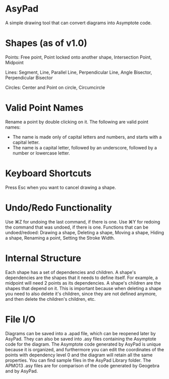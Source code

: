 # AsyPad
A simple drawing tool that can convert diagrams into Asymptote code.

# Shapes (as of v1.0)
Points: Free point, Point locked onto another shape, Intersection Point, Midpoint

Lines: Segment, Line, Parallel Line, Perpendicular Line, Angle Bisector, Perpendicular Bisector

Circles: Center and Point on circle, Circumcircle

# Valid Point Names
Rename a point by double clicking on it.
The following are valid point names:
- The name is made only of capital letters and numbers, and starts with a capital letter.
- The name is a capital letter, followed by an underscore, followed by a number or lowercase letter.

# Keyboard Shortcuts
Press Esc when you want to cancel drawing a shape.

# Undo/Redo Functionality
Use ⌘Z for undoing the last command, if there is one.
Use ⌘Y for redoing the command that was undoed, if there is one.
Functions that can be undoed/redoed: Drawing a shape, Deleting a shape, Moving a shape, Hiding a shape, Renaming a point, Setting the Stroke Width.

# Internal Structure
Each shape has a set of dependencies and children. A shape's dependencies are the shapes that it needs to define itself. For example, a midpoint will need 2 points as its dependencies. A shape's children are the shapes that depend on it. This is important because when deleting a shape you need to also delete it's children, since they are not defined anymore, and then delete the children's children, etc. 

# File I/O
Diagrams can be saved into a .apad file, which can be reopened later by AsyPad. They can also be saved into .asy files containing the Asymptote code for the diagram. The Asymptote code generated by AsyPad is unique because it is organized, and furthermore you can edit the coordinates of the points with dependency level 0 and the diagram will retain all the same properties. You can find sample files in the AsyPad Library folder. The APMO13 .asy files are for comparison of the code generated by Geogebra and by AsyPad.
